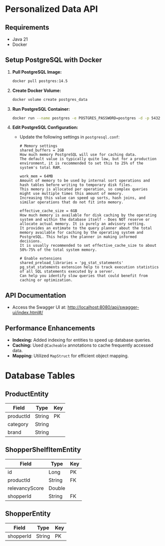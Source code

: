 # Personalized Data API

## Requirements
- Java 21
- Docker

## Setup PostgreSQL with Docker

1. **Pull PostgreSQL Image:**
    ```sh
    docker pull postgres:14.5
    ```

2. **Create Docker Volume:**
    ```sh
    docker volume create postgres_data
    ```

3. **Run PostgreSQL Container:**
    ```sh
    docker run --name postgres -e POSTGRES_PASSWORD=postgres -d -p 5432:5432 -v postgres_data:/var/lib/postgresql/data postgres:14.5
    ```

4. **Edit PostgreSQL Configuration:**

    - Update the following settings in `postgresql.conf`:

        ```plaintext
        # Memory settings
        shared_buffers = 2GB
        How much memory PostgreSQL will use for caching data.
        The default value is typically quite low, but for a production environment, it is recommended to set this to 25% of the system's total RAM.

        work_mem = 64MB
        Amount of memory to be used by internal sort operations and hash tables before writing to temporary disk files.
        This memory is allocated per operation, so complex queries might use multiple times this amount of memory.
        Increasing this value can speed up sorts, hash joins, and similar operations that do not fit into memory.

        effective_cache_size = 6GB
        How much memory is available for disk caching by the operating system and within the database itself - Does NOT reserve or allocate actual memory. It is purely an advisory setting.
        It provides an estimate to the query planner about the total memory available for caching by the operating system and PostgreSQL. This helps the planner in making informed decisions.
        It is usually recommended to set effective_cache_size to about 50%-75% of the total system memory.

        # Enable extensions
        shared_preload_libraries = 'pg_stat_statements'
        pg_stat_statements extension help to track execution statistics of all SQL statements executed by a server.
        Can help you identify slow queries that could benefit from caching or optimization.
        ```

## API Documentation
- Access the Swagger UI at: [http://localhost:8080/api/swagger-ui/index.html#/](http://localhost:8080/api/swagger-ui/index.html#/)

## Performance Enhancements
- **Indexing:** Added indexing for entities to speed up database queries.
- **Caching:** Used `@Cacheable` annotations to cache frequently accessed data.
- **Mapping:** Utilized `MapStruct` for efficient object mapping.

# Database Tables

## ProductEntity
| Field      | Type   | Key |
|------------|--------|-----|
| productId  | String | PK  |
| category   | String |     |
| brand      | String |     |

## ShopperShelfItemEntity
| Field           | Type   | Key |
|-----------------|--------|-----|
| id              | Long   | PK  |
| productId       | String | FK  |
| relevancyScore  | Double |     |
| shopperId       | String | FK  |

## ShopperEntity
| Field      | Type   | Key |
|------------|--------|-----|
| shopperId  | String | PK  |